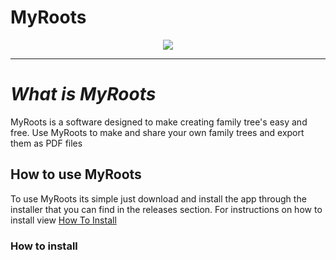 # MyRoots

<p align="center"><img src="/Images/Log1o.png"></p>


---

# *__What is MyRoots__*

MyRoots is a software designed to make creating family tree's easy and free. Use MyRoots to make and share your own family trees and export them as PDF files


## How to use MyRoots

To use MyRoots its simple just download and install the app through the installer that you can find in the releases section. For instructions on how to install view [How To Install](###How-To-Install)












### How to install
